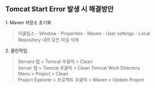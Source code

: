 <h2 class="section-heading">Tomcat Start Error 발생 시 해결방안</h2>

<p>1. Maven 저장소 초기화</p>

<blockquote>이클립스 - Window - Properties - Maven - User settings - Local Repository 내의 모든 파일 삭제</blockquote>

<p>2. 클린작업.</p>

<blockquote>Servers 탭 > Tomcat 우클릭 > Clean<br>Server 탭 > Tomcat 우클릭 > Clean Tomcat Work Directory <br>Menu > Project > Clean<br>Project Explorer > 프로젝트 우클릭 > Maven > Update Project
</blockquote>
